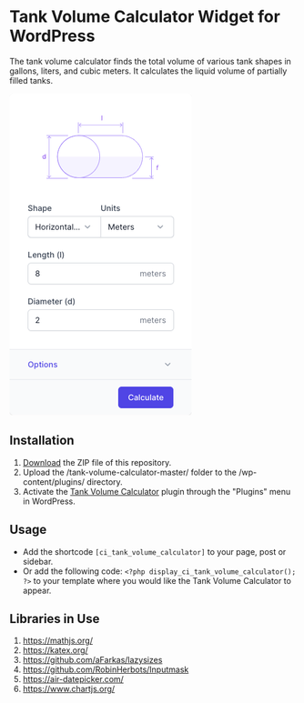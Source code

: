 # Tank Volume Calculator Widget for WordPress

The tank volume calculator finds the total volume of various tank shapes in gallons, liters, and cubic meters. It calculates the liquid volume of partially filled tanks.

![Tank Volume Calculator Input Form](/assets/images/screenshot-1.png "Tank Volume Calculator Input Form")

## Installation

1. [Download](https://github.com/pub-calculator-io/tank-volume-calculator/archive/refs/heads/master.zip) the ZIP file of this repository.
2. Upload the /tank-volume-calculator-master/ folder to the /wp-content/plugins/ directory.
3. Activate the [Tank Volume Calculator](https://www.calculator.io/tank-volume-calculator/ "Tank Volume Calculator Homepage") plugin through the "Plugins" menu in WordPress.

## Usage
* Add the shortcode `[ci_tank_volume_calculator]` to your page, post or sidebar.
* Or add the following code: `<?php display_ci_tank_volume_calculator(); ?>` to your template where you would like the Tank Volume Calculator to appear.

## Libraries in Use
1. https://mathjs.org/
2. https://katex.org/
3. https://github.com/aFarkas/lazysizes
4. https://github.com/RobinHerbots/Inputmask
5. https://air-datepicker.com/
6. https://www.chartjs.org/
